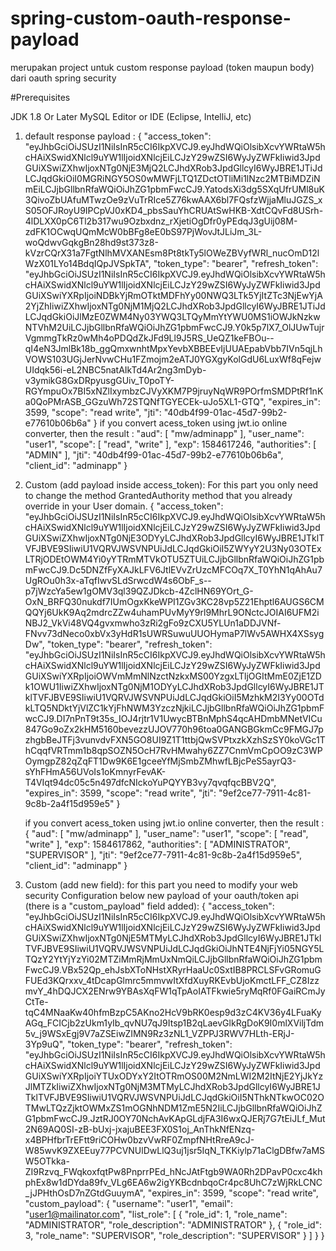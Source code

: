 # spring-custom-oauth-response-payload
merupakan project untuk custom response payload (token maupun body) dari oauth spring security


#Prerequisites

JDK 1.8 Or Later
MySQL
Editor or IDE (Eclipse, IntelliJ, etc)

1. default response payload :
    {
      "access_token": "eyJhbGciOiJSUzI1NiIsInR5cCI6IkpXVCJ9.eyJhdWQiOlsibXcvYWRtaW5hcHAiXSwidXNlcl9uYW1lIjoidXNlcjEiLCJzY29wZSI6WyJyZWFkIiwid3JpdGUiXSwiZXhwIjoxNTg0NjE3MjQ2LCJhdXRob3JpdGllcyI6WyJBRE1JTiJdLCJqdGkiOiI0MGRiNGY5OS0wMWFjLTQ1ZDctOTliMi1lNzc2MTBiMDZiNmEiLCJjbGllbnRfaWQiOiJhZG1pbmFwcCJ9.YatodsXi3dg5SXqUfrUMl8uK3QivoZbUAfuMTwzOe9zVuTrRIce5Z76kwAAX6bl7FQsfzWjjaMluJGZS_xS05OFJRoyU9IPCpVJ0xKD4_pbsSauYhCRUAtSwHKB-XdtCQvFd8USrh-4lDLXX0pC6Tl2b317wu9Ozbxdnz_rXjetiOgDfr0yPEdqJ3gUij08M-zdFK1OCwqUQmMcW0bBFg8eE0bS97PjWovJtJLiJm_3L-woQdwvGqkgBn28hd9st373z8-kVzrCQrX31a7FgtNlhMVXANEsm8Pt8tkTy5lOWeZBVyfWRl_nucOmD12lWzX01LYo14BdqIQpJVSpkTA",
      "token_type": "bearer",
      "refresh_token": "eyJhbGciOiJSUzI1NiIsInR5cCI6IkpXVCJ9.eyJhdWQiOlsibXcvYWRtaW5hcHAiXSwidXNlcl9uYW1lIjoidXNlcjEiLCJzY29wZSI6WyJyZWFkIiwid3JpdGUiXSwiYXRpIjoiNDBkYjRmOTktMDFhYy00NWQ3LTk5YjItZTc3NjEwYjA2YjZhIiwiZXhwIjoxNTg0NjM1MjQ2LCJhdXRob3JpdGllcyI6WyJBRE1JTiJdLCJqdGkiOiJlMzE0ZWM4Ny03YWQ3LTQyMmYtYWU0MS1iOWJkNzkwNTVhM2UiLCJjbGllbnRfaWQiOiJhZG1pbmFwcCJ9.Y0k5p7lX7_OlJUwTujrVgmmgTkRz0wMh4oPDQdZkJFd9Ll9J5RS_UeQZ1keFBOu--qI4eN3JmlBk18b_ggQmxwnhtMpxYevbXBBEEvIjUUAEpabVbb7IVn5qjLhVOWS103UGjJerNvwCHu1FZmojm2eATJ0YGXgyKolGdU6LuxWf8qFejwUIdqk56i-eL2NBC5natAIkTd4Ar2ng3mDyb-v3ymikG8GxDRpyusgGUiv_T0poTY-RGYmpuOx7BI5xNZlIxymbzCJVyXKM7P9jruyNqWR9POrfmSMDPtRf1nKa0QoPMrASB_GGzuWh72STQNfTGYECEk-uJo5XL1-GTQ",
      "expires_in": 3599,
      "scope": "read write",
      "jti": "40db4f99-01ac-45d7-99b2-e77610b06b6a"
    }
    if you convert acess_token using jwt.io online converter, then the result :
    "aud": [
        "mw/adminapp"
      ],
      "user_name": "user1",
      "scope": [
        "read",
        "write"
      ],
      "exp": 1584617246,
      "authorities": [
        "ADMIN"
      ],
      "jti": "40db4f99-01ac-45d7-99b2-e77610b06b6a",
      "client_id": "adminapp"
    }

2. Custom (add payload inside access_token):
   For this part you only need to change the method GrantedAuthority method that you already override in your User domain.
   {
     "access_token": "eyJhbGciOiJSUzI1NiIsInR5cCI6IkpXVCJ9.eyJhdWQiOlsibXcvYWRtaW5hcHAiXSwidXNlcl9uYW1lIjoidXNlcjEiLCJzY29wZSI6WyJyZWFkIiwid3JpdGUiXSwiZXhwIjoxNTg0NjE3ODYyLCJhdXRob3JpdGllcyI6WyJBRE1JTklTVFJBVE9SIiwiU1VQRVJWSVNPUiJdLCJqdGkiOiI5ZWYyY2U3Ny03OTExLTRjODEtOWM4Yi0yYTRmMTVkOTU5ZTUiLCJjbGllbnRfaWQiOiJhZG1pbmFwcCJ9.Dc5DNZfFyXAJkLFV6JtlEVvZrUzcMFCOq7X_T0YhN1qAhAu7UgROu0h3x-aTqfIwvSLdSrwcdW4s6ObF_s--p7jWzcYa5ew1gOMV3ql39QZJDkcb-4ZclHN69YOrt_G-OxN_BRFQ30nukdf7IUmOgxKkeWPI1ZGv3KC28vp5Z21Ehptl6AUGS6CMQQYj6UkK9Aq2mdrcZZw4uhamPUvMyY9rl9MhrL9ONctcJOIAI6UFM2iNBJ2_VkVi48VQ4gvxmwho3zRi2gFo9zCXU5YLUn1aDDJVNf-FNvv73dNeco0xbVx3yHdR1sUWRSuwuUUOHymaP7lWv5AWHX4XSsygDw",
     "token_type": "bearer",
     "refresh_token": "eyJhbGciOiJSUzI1NiIsInR5cCI6IkpXVCJ9.eyJhdWQiOlsibXcvYWRtaW5hcHAiXSwidXNlcl9uYW1lIjoidXNlcjEiLCJzY29wZSI6WyJyZWFkIiwid3JpdGUiXSwiYXRpIjoiOWVmMmNlNzctNzkxMS00YzgxLTljOGItMmE0ZjE1ZDk1OWU1IiwiZXhwIjoxNTg0NjM1ODYyLCJhdXRob3JpdGllcyI6WyJBRE1JTklTVFJBVE9SIiwiU1VQRVJWSVNPUiJdLCJqdGkiOiI5MzhkM2I3Yy00OTdkLTQ5NDktYjVlZC1kYjFhNWM3YzczNjkiLCJjbGllbnRfaWQiOiJhZG1pbmFwcCJ9.DI7nPnT9t35s_IOJ4rjtr1V1UwycBTBnMphS4qcAHDmbMNetVICu847Go9oZx2kHM5160bevezzUJOV770h96toa0GANGBGkmCc9FMGJ7pzhgbBeJTFj3vunvdvFXN5GO8UI9Z1T1ttbjQwSVPtxzkXzhSzSY0koVGc1ThCqqfVRTmm1b8qpSOZN5OcH7RvHMwahy6ZZ7CnmVmCpOO9zC3WPOymgpZ82qZqFT1Dw9K6E1gceeYfMjSmbZMhwfLBjcPeS5ayrQ3-sYhFHmA56UVoIs1oKmnyrFevAK-T4VIqt94dc05c5n497dfcNIckoYuPQYYB3vy7qvqfqcBBV2Q",
     "expires_in": 3599,
     "scope": "read write",
     "jti": "9ef2ce77-7911-4c81-9c8b-2a4f15d959e5"
   }

   if you convert acess_token using jwt.io online converter, then the result :
   {
     "aud": [
       "mw/adminapp"
     ],
     "user_name": "user1",
     "scope": [
       "read",
       "write"
     ],
     "exp": 1584617862,
     "authorities": [
       "ADMINISTRATOR",
       "SUPERVISOR"
     ],
     "jti": "9ef2ce77-7911-4c81-9c8b-2a4f15d959e5",
     "client_id": "adminapp"
   }
3. Custom (add new field):
   for this part you need to modify your web security Configuration
   below new payload of your oauth/token api (there is a "custom_payload" field added):
    {
      "access_token": "eyJhbGciOiJSUzI1NiIsInR5cCI6IkpXVCJ9.eyJhdWQiOlsibXcvYWRtaW5hcHAiXSwidXNlcl9uYW1lIjoidXNlcjEiLCJzY29wZSI6WyJyZWFkIiwid3JpdGUiXSwiZXhwIjoxNTg0NjE5MTMyLCJhdXRob3JpdGllcyI6WyJBRE1JTklTVFJBVE9SIiwiU1VQRVJWSVNPUiJdLCJqdGkiOiJhNTE4NjFjYi05NGY5LTQzY2YtYjYzYi02MTZiMmRjMmUxNmQiLCJjbGllbnRfaWQiOiJhZG1pbmFwcCJ9.VBx52Qp_ehJsbXToNHstXRyrHaaUc0SxtIB8PRCLSFvGRomuGFUEd3KQrxxv_4tDcapGlmrc5mmvwItXfdXuyRKEvbUjoKmctLFF_CZ8IzzmvY_4hDQJCX2ENrw9YBAsXqFW1qTpAoIATFkwie5ryMqRf0FGaiRCmJyCtTe-tqC4MNaaKw40hfmBzpC5AKno2HcV9bRK0esp9d3zC4KV36y4LFuaKyAGq_FCICjb2zUkm1yIb_qvNU7qJ9Itsp1B2qLaevGlkRgDoK9I0mlXViljTdm5v_j9WSxEgj9V7aZSEiwZIMN9Rz3zNL1_VZPPJ3RWV7HLth-ERjJ-3Yp9uQ",
      "token_type": "bearer",
      "refresh_token": "eyJhbGciOiJSUzI1NiIsInR5cCI6IkpXVCJ9.eyJhdWQiOlsibXcvYWRtaW5hcHAiXSwidXNlcl9uYW1lIjoidXNlcjEiLCJzY29wZSI6WyJyZWFkIiwid3JpdGUiXSwiYXRpIjoiYTUxODYxY2ItOTRmOS00M2NmLWI2M2ItNjE2YjJkYzJlMTZkIiwiZXhwIjoxNTg0NjM3MTMyLCJhdXRob3JpdGllcyI6WyJBRE1JTklTVFJBVE9SIiwiU1VQRVJWSVNPUiJdLCJqdGkiOiI5NThkNTkwOC02OTMwLTQzZjktOWMxZS1mOGNhNDM1ZmE5N2IiLCJjbGllbnRfaWQiOiJhZG1pbmFwcCJ9.JztRJ0OY70NchAvKApGLdjFA3I6wxQJERj7G7tEiJLf_Mut2N69AQ0SI-zB-bUxj-jxajuBEE3FX0S1oj_AnThkNfENzq-x4BPHfbrTrEFtt9riCOHw0bzvVwRF0ZmpfNHtRreA9cJ-W85wvK9ZXEEuy77PCVNUlDwLlQ3uj1jsr5IqN_TKKiylp71aClgDBfw7aMSW5OTkka-ZI9Rzvq_FWqkoxfqtPw8PnprrPEd_hNcJAtFtgb9WA0Rh2DPavP0cxc4khphEx8w1dDYda89fv_VLg6EA6w2igYKBcdnbqoCr4pc8UhC7zWjRkLCNC_jJPHthOsD7nZGtdGuuymA",
      "expires_in": 3599,
      "scope": "read write",
      "custom_payload": {
        "username": "user1",
        "email": "user1@mailinator.com",
        "list_role": [
          {
            "role_id": 1,
            "role_name": "ADMINISTRATOR",
            "role_description": "ADMINISTRATOR"
          },
          {
            "role_id": 3,
            "role_name": "SUPERVISOR",
            "role_description": "SUPERVISOR"
          }
        ]
      }
    }